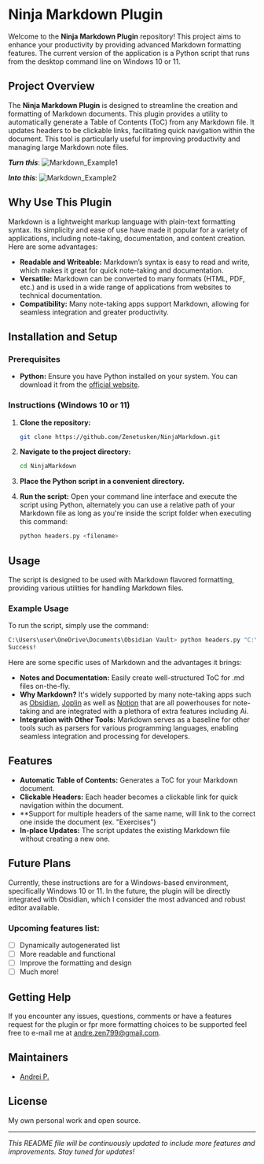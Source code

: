 # Ninja Markdown Plugin

Welcome to the **Ninja Markdown Plugin** repository! This project aims to enhance your productivity by providing advanced Markdown formatting features. The current version of the application is a Python script that runs from the desktop command line on Windows 10 or 11.

## Project Overview

The **Ninja Markdown Plugin** is designed to streamline the creation and formatting of Markdown documents. This plugin provides a utility to automatically generate a Table of Contents (ToC) from any Markdown file. It updates headers to be clickable links, facilitating quick navigation within the document. This tool is particularly useful for improving productivity and managing large Markdown note files.

***Turn this***: 
![Markdown_Example1](https://github.com/Zenetusken/NinjaMarkdown/assets/173852206/a015ed8e-7114-4f7e-b2f3-ca0ea9db7f45)

***Into this***: 
![Markdown_Example2](https://github.com/Zenetusken/NinjaMarkdown/assets/173852206/fa6224bc-9a68-4277-8e9f-89a52e844dbf)

## Why Use This Plugin

Markdown is a lightweight markup language with plain-text formatting syntax. Its simplicity and ease of use have made it popular for a variety of applications, including note-taking, documentation, and content creation. Here are some advantages:

- **Readable and Writeable:** Markdown’s syntax is easy to read and write, which makes it great for quick note-taking and documentation.
- **Versatile:** Markdown can be converted to many formats (HTML, PDF, etc.) and is used in a wide range of applications from websites to technical documentation.
- **Compatibility:** Many note-taking apps support Markdown, allowing for seamless integration and greater productivity.

## Installation and Setup

### Prerequisites

- **Python:** Ensure you have Python installed on your system. You can download it from the [official website](https://www.python.org/downloads/).

### Instructions (Windows 10 or 11)

1. **Clone the repository:**
   ```sh
   git clone https://github.com/Zenetusken/NinjaMarkdown.git
   ```

2. **Navigate to the project directory:**
   ```sh
   cd NinjaMarkdown
   ```

3. **Place the Python script in a convenient directory.**

4. **Run the script:**
   Open your command line interface and execute the script using Python, alternately you can use a relative path of your Markdown file as long as you're inside the script folder when executing this command:
   ```sh
   python headers.py <filename>
   ```

## Usage

The script is designed to be used with Markdown flavored formatting, providing various utilities for handling Markdown files. 

### Example Usage

To run the script, simply use the command:
```sh
C:\Users\user\OneDrive\Documents\Obsidian Vault> python headers.py "C:\Bakcup\Obsidian Bakcup\Notes\mynote.md"
Success!
```

Here are some specific uses of Markdown and the advantages it brings:

- **Notes and Documentation:** Easily create well-structured ToC for .md files on-the-fly. 
- **Why Markdown?** It's widely supported by many note-taking apps such as [Obsidian](https://obsidian.md), [Joplin](https://joplinapp.org) as well as [Notion](https://www.notion.so/desktop) that are all powerhouses for note-taking and are integrated with a plethora of extra features including Ai.
- **Integration with Other Tools:** Markdown serves as a baseline for other tools such as parsers for various programming languages, enabling seamless integration and processing for developers.

## Features

- **Automatic Table of Contents:** Generates a ToC for your Markdown document.
- **Clickable Headers:** Each header becomes a clickable link for quick navigation within the document.
- **Support for multiple headers of the same name, will link to the correct one inside the document (ex. "Exercises") 
- **In-place Updates:** The script updates the existing Markdown file without creating a new one.

## Future Plans

Currently, these instructions are for a Windows-based environment, specifically Windows 10 or 11. In the future, the plugin will be directly integrated with Obsidian, which I consider the most advanced and robust editor available.

### Upcoming features list:

- [ ] Dynamically autogenerated list
- [ ] More readable and functional
- [ ] Improve the formatting and design
- [ ] Much more!

## Getting Help

If you encounter any issues, questions, comments or have a features request for the plugin or fpr more formatting choices to be supported feel free to e-mail me at andre.zen799@gmail.com.

## Maintainers

- [Andrei P.](https://github.com/Zenetusken)

## License

My own personal work and open source.

---

*This README file will be continuously updated to include more features and improvements. Stay tuned for updates!*
